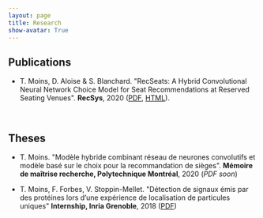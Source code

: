 ```yaml
---
layout: page
title: Research
show-avatar: True
---
```


## Publications

* T. Moins, D. Aloise & S. Blanchard. "RecSeats: A Hybrid Convolutional Neural Network Choice Model for Seat Recommendations at Reserved Seating Venues". **RecSys**, 2020 ([PDF](http://www.perceptionstudies.com/papers/Moins_2020.pdf), [HTML](https://dl.acm.org/doi/fullHtml/10.1145/3383313.3412263)). 


<p>&nbsp;</p>


## Theses

* T. Moins. "Modèle hybride combinant réseau de neurones convolutifs et modèle basé sur le choix pour la recommandation de sièges". **Mémoire de maîtrise recherche, Polytechnique Montréal**, 2020 (*PDF soon*)

* T. Moins, F. Forbes, V. Stoppin-Mellet. "Détection de signaux émis par des protéines lors d’une expérience de localisation de particules uniques" **Internship, Inria Grenoble**, 2018 ([PDF](https://hal.archives-ouvertes.fr/hal-02970036/document)) 
